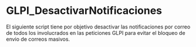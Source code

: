 # GLPI_DesactivarNotificaciones
El siguiente script tiene por objetivo desactivar las notificaciones por correo de todos los involucrados en las peticiones GLPI para evitar el bloqueo de envio de correos masivos.
